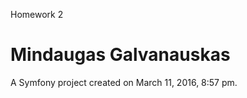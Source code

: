 Homework 2

Mindaugas Galvanauskas
=========

A Symfony project created on March 11, 2016, 8:57 pm.
